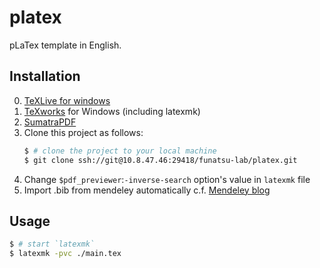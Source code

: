 platex
===============

pLaTex template in English.

## Installation

0. [TeXLive for windows](https://texwiki.texjp.org/?TeX%20Live%2FWindows)
1. [TeXworks](https://www.tug.org/texworks/#Getting_TeXworks) for Windows (including latexmk)
2. [SumatraPDF](https://www.sumatrapdfreader.org/download-free-pdf-viewer-ja.html)
3. Clone this project as follows:
    ```bash
    $ # clone the project to your local machine
    $ git clone ssh://git@10.8.47.46:29418/funatsu-lab/platex.git
    ```
4. Change `$pdf_previewer`:`-inverse-search` option's value in `latexmk` file
5. Import .bib from mendeley automatically c.f. [Mendeley blog](https://blog.mendeley.com/2011/10/25/howto-use-mendeley-to-create-citations-using-latex-and-bibtex/)


## Usage

```bash
$ # start `latexmk`
$ latexmk -pvc ./main.tex
```
